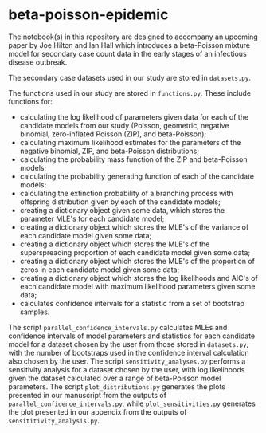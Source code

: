 # beta-poisson-epidemic
The notebook(s) in this repository are designed to accompany an upcoming paper by Joe Hilton and Ian Hall which introduces a beta-Poisson mixture model for secondary case count data in the early stages of an infectious disease outbreak.

The secondary case datasets used in our study are stored in `datasets.py`.

The functions used in our study are stored in `functions.py`. These include functions for:
* calculating the log likelihood of parameters given data for each of the candidate models from our study (Poisson, geometric, negative binomial, zero-inflated Poisson (ZIP), and beta-Poisson);
* calculating maximum likelihood estimates for the parameters of the negative binomial, ZIP, and beta-Poisson distributions;
* calculating the probability mass function of the ZIP and beta-Poisson models;
* calculating the probability generating function of each of the candidate models;
* calculating the extinction probability of a branching process with offspring distribution given by each of the candidate models;
* creating a dictionary object given some data, which stores the parameter MLE's for each candidate model;
* creating a dictionary object which stores the MLE's of the variance of each candidate model given some data;
* creating a dictionary object which stores the MLE's of the superspreading proportion of each candidate model given some data;
* creating a dictionary object which stores the MLE's of the proportion of zeros in each candidate model given some data;
* creating a dictionary object which stores the log likelihoods and AIC's of each candidate model with maximum likelihood parameters given some data;
* calculates confidence intervals for a statistic from a set of bootstrap samples.

The script `parallel_confidence_intervals.py` calculates MLEs and confidence intervals of model parameters and statistics for each candidate model for a dataset chosen by the user from those stored in `datasets.py`, with the number of bootstraps used in the confidence interval calculation also chosen by the user. The script `sensitivity_analyses.py` performs a sensitivity analysis for a dataset chosen by the user, with log likelihoods given the dataset calculated over a range of beta-Poisson model parameters. The script `plot_distributions.py` generates the plots presented in our manuscript from the outputs of `parallel_confidence_intervals.py`, while `plot_sensitivities.py` generates the plot presented in our appendix from the outputs of `sensititivity_analysis.py`.
